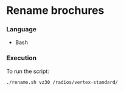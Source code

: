 # Rename brochures

### Language

- Bash

### Execution

To run the script:

`./rename.sh vz30 /radios/vertex-standard/
`
